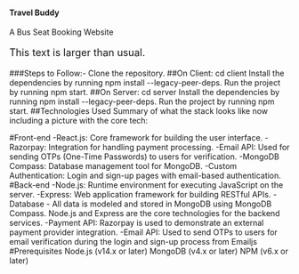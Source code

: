 #### Travel Buddy
A Bus Seat Booking Website
<p style="font-size:18px;">This text is larger than usual.</p>
###Steps to Follow:-
Clone the repository.
##On Client:
cd client
Install the dependencies by running npm install --legacy-peer-deps.
Run the project by running npm start.
##On Server:
cd server
Install the dependencies by running npm install --legacy-peer-deps.
Run the project by running npm start.
##Technologies Used
Summary of what the stack looks like now including a picture with the core tech:

#Front-end 
-React.js: Core framework for building the user interface. 
-Razorpay: Integration for handling payment processing. 
-Email API: Used for sending OTPs (One-Time Passwords) to users for verification. 
-MongoDB Compass: Database management tool for MongoDB. 
-Custom Authentication: Login and sign-up pages with email-based authentication.
#Back-end 
-Node.js: Runtime environment for executing JavaScript on the server. 
-Express: Web application framework for building RESTful APIs.
-Database - All data is modeled and stored in MongoDB using MongoDB Compass. Node.js and Express are the core technologies for the backend services.
-Payment API: Razorpay is used to demonstrate an external payment provider integration. 
-Email API: Used to send OTPs to users for email verification during the login and sign-up process from Emailjs
#Prerequisites
Node.js (v14.x or later)
MongoDB (v4.x or later)
NPM (v6.x or later)
